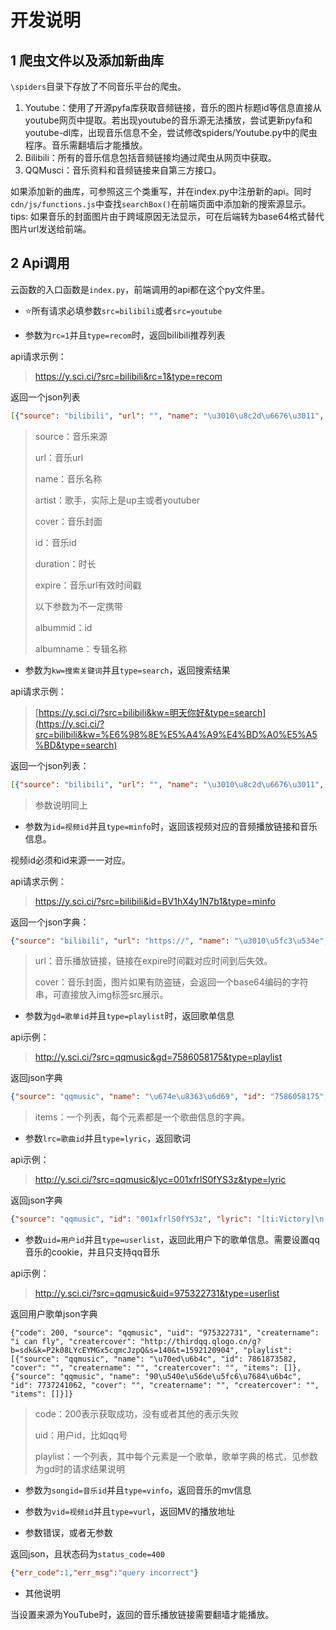 # 开发说明

## 1 爬虫文件以及添加新曲库
`\spiders`目录下存放了不同音乐平台的爬虫。
1. Youtube：使用了开源pyfa库获取音频链接，音乐的图片标题id等信息直接从youtube网页中提取。若出现youtube的音乐源无法播放，尝试更新pyfa和youtube-dl库，出现音乐信息不全，尝试修改spiders/Youtube.py中的爬虫程序。音乐需翻墙后才能播放。
2. Bilibili：所有的音乐信息包括音频链接均通过爬虫从网页中获取。
3. QQMusci：音乐资料和音频链接来自第三方接口。

如果添加新的曲库，可参照这三个类重写，并在index.py中注册新的api。同时`cdn/js/functions.js`中查找`searchBox()`在前端页面中添加新的搜索源显示。
tips: 如果音乐的封面图片由于跨域原因无法显示，可在后端转为base64格式替代图片url发送给前端。

## 2 Api调用
云函数的入口函数是`index.py`，前端调用的api都在这个py文件里。



- ⭐所有请求必填参数`src=bilibili`或者`src=youtube`

- 参数为`rc=1`并且`type=recom`时，返回bilibili推荐列表

api请求示例：

> https://y.sci.ci/?src=bilibili&rc=1&type=recom

返回一个json列表

```json
[{"source": "bilibili", "url": "", "name": "\u3010\u8c2d\u6676\u3011", "artist": "", "cover": "", "id": "BV1ao4y197Fn", "duration": "4:28", "expire": ""}, {"source": "bilibili", "url": "", "name": "\u4e00\u5f00\u53e3\u5c31", "artist": "", "cover": "", "id": "BV1xt4y1B7fr", "duration": "3:14", "expire": ""} ]
```

> source：音乐来源
>
> url：音乐url
>
> name：音乐名称
>
> artist：歌手，实际上是up主或者youtuber
>
> cover：音乐封面
>
> id：音乐id
>
> duration：时长
>
> expire：音乐url有效时间戳
>
> 以下参数为不一定携带
>
> albummid：id
>
> albumname：专辑名称

- 参数为`kw=搜索关键词`并且`type=search`，返回搜索结果

api请求示例：

> [https://y.sci.ci/?src=bilibili&kw=明天你好&type=search](https://y.sci.ci/?src=bilibili&kw=%E6%98%8E%E5%A4%A9%E4%BD%A0%E5%A5%BD&type=search)

返回一个json列表：

```json
[{"source": "bilibili", "url": "", "name": "\u3010\u8c2d\u6676\u3011", "artist": "", "cover": "", "id": "BV1ao4y197Fn", "duration": "4:28", "expire": ""}, {"source": "bilibili", "url": "", "name": "\u4e00\u5f00\u53e3\u5c31", "artist": "", "cover": "", "id": "BV1xt4y1B7fr", "duration": "3:14", "expire": ""} ]
```

> 参数说明同上

- 参数为`id=视频id`并且`type=minfo`时，返回该视频对应的音频播放链接和音乐信息。

视频id必须和id来源一一对应。

api请求示例：

> https://y.sci.ci/?src=bilibili&id=BV1hX4y1N7b1&type=minfo

返回一个json字典：

```json
{"source": "bilibili", "url": "https://", "name": "\u3010\u5fc3\u534e", "artist": "\u7687\u752b\u9dc7", "cover": "data:image/b09c83df186411.jpg;base64,/9j/4AAQS~~省略若干~~wUV//Z", "id": "BV1hX4y1N7b1", "duration": "", "expire": "1614786149"}
```

> url：音乐播放链接，链接在expire时间戳对应时间到后失效。
>
> cover：音乐封面，图片如果有防盗链，会返回一个base64编码的字符串，可直接放入img标签src展示。

- 参数为`gd=歌单id`并且`type=playlist`时，返回歌单信息

api示例：

> http://y.sci.ci/?src=qqmusic&gd=7586058175&type=playlist

返回json字典

```json
{"source": "qqmusic", "name": "\u674e\u8363\u6d69", "id": "7586058175", "cover": "https://y.gtimg.cn/mediastyle/global/img/cover_playlist.png?max_age=31536000", "creatername": "\u8bf7\u03b7!", "creatercover": "", "items": [{"source": "qqmusic", "url": "", "name": "Victory", "artist": "Two Steps From Hell", "cover": "https://y.gtimg.cn/music/photo_new/T002R180x180M000002hKKCC1LSc8y.jpg", "id": "001xfrlS0fYS3z", "duration": "", "expire": ""}]}
```

> items：一个列表，每个元素都是一个歌曲信息的字典。

- 参数`lrc=歌曲id`并且`type=lyric`，返回歌词

api示例：

> http://y.sci.ci/?src=qqmusic&lyc=001xfrlS0fYS3z&type=lyric

返回json字典

```json
{"source": "qqmusic", "id": "001xfrlS0fYS3z", "lyric": "[ti:Victory]\n[ar:Two Steps From Hell/Thomas Bergersen]\n[al:Battlecry]\n[by:]\n[offset:0]\n[00:00.00]Victory - Two Steps From Hell (\u4e24\u6b65\u9003\u79bb\u5730\u72f1)/Thomas Bergersen\n[01:20.65]\n[02:41.30]From far away\n[02:43.30]In mountains deep\n[02:45.22]The night of blood\n[02:47.23]In twilight sleep\n[02:49.22]The armies fight\n[02:51.23]For king and queen\n[02:53.24]There will be no\n[02:55.24]No victory\n[02:57.21]The swords collide\n[02:59.30]With power and force\n[03:01.27]As mighty men\n[03:03.26]Show no remorse\n[03:05.26]It is the time\n[03:07.30]The snow is melting\n[03:09.29]It is the time\n[03:11.31]Of reckoning\n[04:17.23]From far away\n[04:19.30]In mountains deep\n[04:21.22]The night of blood\n[04:23.19]In twilight sleep\n[04:25.17]The armies fight\n[04:27.21]For king and queen\n[04:29.21]There will be no\n[04:31.23]No victory\n[04:33.20]The swords collide\n[04:35.27]With power and force\n[04:37.22]As mighty men\n[04:39.25]Show no remorse\n[04:41.21]It is the time\n[04:43.33]The snow is melting\n[04:45.27]It is the time\n[04:47.17]Of reckoning"}
```

- 参数`uid=用户id`并且`type=userlist`，返回此用户下的歌单信息。需要设置qq音乐的cookie，并且只支持qq音乐

api示例：

> http://y.sci.ci/?src=qqmusic&uid=975322731&type=userlist

返回用户歌单json字典

```
{"code": 200, "source": "qqmusic", "uid": "975322731", "creatername": "i can fly", "creatercover": "http://thirdqq.qlogo.cn/g?b=sdk&k=P2k08LYcEYMGx5cqmcJzpQ&s=140&t=1592120904", "playlist": [{"source": "qqmusic", "name": "\u70ed\u6b4c", "id": 7861873582, "cover": "", "creatername": "", "creatercover": "", "items": []}, {"source": "qqmusic", "name": "90\u540e\u56de\u5fc6\u7684\u6b4c", "id": 7737241062, "cover": "", "creatername": "", "creatercover": "", "items": []}]}
```

> code：200表示获取成功，没有或者其他的表示失败
>
> uid：用户id，比如qq号
>
> playlist：一个列表，其中每个元素是一个歌单，歌单字典的格式，见参数为gd时的请求结果说明
- 参数为`songid=音乐id`并且`type=vinfo`，返回音乐的mv信息

- 参数为`vid=视频id`并且`type=vurl`，返回MV的播放地址

- 参数错误，或者无参数

返回json，且状态码为`status_code=400`

```json
{"err_code":1,"err_msg":"query incorrect"}
```

- 其他说明

当设置来源为YouTube时，返回的音乐播放链接需要翻墙才能播放。